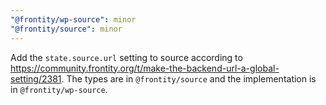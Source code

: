 ```yaml
---
"@frontity/wp-source": minor
"@frontity/source": minor
---
```


Add the `state.source.url` setting to source according to
https://community.frontity.org/t/make-the-backend-url-a-global-setting/2381.
The types are in `@frontity/source` and the implementation is in
`@frontity/wp-source`.
